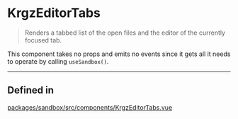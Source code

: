 # KrgzEditorTabs

> Renders a tabbed list of the open files and the editor of the currently focused tab.

This component takes no props and emits no events since it gets all it needs to operate by calling `useSandbox()`.

---

## Defined in

[packages/sandbox/src/components/KrgzEditorTabs.vue](https://github.com/frontendat/karagoz/blob/main/packages/sandbox/src/components/KrgzEditorTabs.vue)
